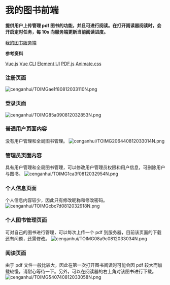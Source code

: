 # 我的图书前端

**提供用户上传管理 pdf 图书的功能，并且可进行阅读。在打开阅读器阅读时，会开启定时任务，每 10s 向服务端更新当前阅读进度。**

[我的图书服务端](https://github.com/cenganhui/cgh-library-server)

**参考资料**

[Vue.js](https://cn.vuejs.org/)
[Vue CLI](https://cli.vuejs.org/zh/guide/)
[Element UI](https://element.eleme.cn/#/zh-CN)
[PDF.js](http://mozilla.github.io/pdf.js/)
[Animate.css](https://animate.style/)

### 注册页面
![cenganhui/TOIMGae1f80812033110N.png](http://akumacgh.cn:8088/cenganhui/TOIMGae1f80812033110N.png)

### 登录页面
![cenganhui/TOIMG85a090812032853N.png](http://akumacgh.cn:8088/cenganhui/TOIMG85a090812032853N.png)

### 普通用户页面内容
没有用户管理和全局图书管理。
![cenganhui/TOIMG206440812033014N.png](http://akumacgh.cn:8088/cenganhui/TOIMG206440812033014N.png)

### 管理员页面内容
具有用户管理和全局图书管理，可以修改用户管理员权限和用户信息，可删除用户与图书。
![cenganhui/TOIMG1ca3f0812032954N.png](http://akumacgh.cn:8088/cenganhui/TOIMG1ca3f0812032954N.png)

### 个人信息页面
个人信息内容较少，因此只有修改昵称和修改密码。
![cenganhui/TOIMGcbc7d0812032918N.png](http://akumacgh.cn:8088/cenganhui/TOIMGcbc7d0812032918N.png)

### 个人图书管理页面
可对自己的图书进行管理，可以每次上传一个 pdf 到服务器，目前该页面的下载还有问题，还需修改。
![cenganhui/TOIMG08a9c0812033034N.png](http://akumacgh.cn:8088/cenganhui/TOIMG08a9c0812033034N.png)

### 阅读页面
由于 pdf 文件一般比较大，因此在第一次打开图书阅读时可能会因 pdf 较大而加载较慢，请耐心等待一下。另外，可以在阅读器的右上角对该图书进行下载。
![cenganhui/TOIMG540740812033058N.png](http://akumacgh.cn:8088/cenganhui/TOIMG540740812033058N.png)